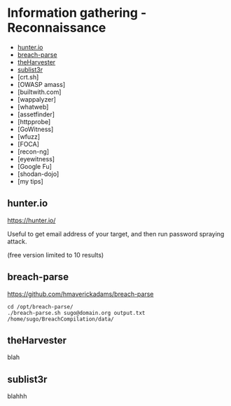 # Information gathering - Reconnaissance

- [hunter.io](#hunterio)
- [breach-parse](#breach-parse)
- [theHarvester](#theharvester)
- [sublist3r](#sublist3r)
- [crt.sh]
- [OWASP amass]
- [builtwith.com]
- [wappalyzer]
- [whatweb]
- [assetfinder]
- [httpprobe]
- [GoWitness]
- [wfuzz]
- [FOCA]
- [recon-ng]
- [eyewitness]
- [Google Fu]
- [shodan-dojo]
- [my tips]

## hunter.io

https://hunter.io/

Useful to get email address of your target, and then run password spraying attack.

(free version limited to 10 results)

## breach-parse

https://github.com/hmaverickadams/breach-parse

```
cd /opt/breach-parse/
./breach-parse.sh sugo@domain.org output.txt /home/sugo/BreachCompilation/data/
```

## theHarvester

blah

## sublist3r

blahhh
